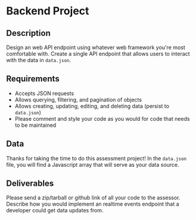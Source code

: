 # Backend Project

## Description
Design an web API endpoint using whatever web framework you're most comfortable with. Create a single API endpoint that allows users to interact with the data in `data.json`.

## Requirements

- Accepts JSON requests
- Allows querying, filtering, and pagination of objects
- Allows creating, updating, editing, and deleting data (persist to `data.json`)
- Please comment and style your code as you would for code that needs to be maintained

## Data

Thanks for taking the time to do this assessment project! In the `data.json` file, you will find a Javascript array that will serve as your data source.

## Deliverables

Please send a zip/tarball or github link of all your code to the assessor. Describe how you would implement an realtime events endpoint that a developer could get data updates from.
